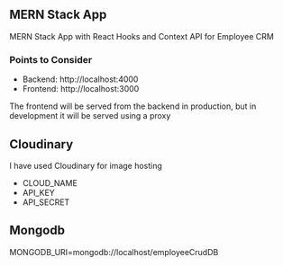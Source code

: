 ## MERN Stack App

MERN Stack App with React Hooks and Context API for Employee CRM

### Points to Consider

* Backend: http://localhost:4000
* Frontend: http://localhost:3000

The frontend will be served from the backend in production, but in development it will be served using a proxy

## Cloudinary

I have used Cloudinary for image hosting

- CLOUD_NAME
- API_KEY
- API_SECRET

## Mongodb

MONGODB_URI=mongodb://localhost/employeeCrudDB